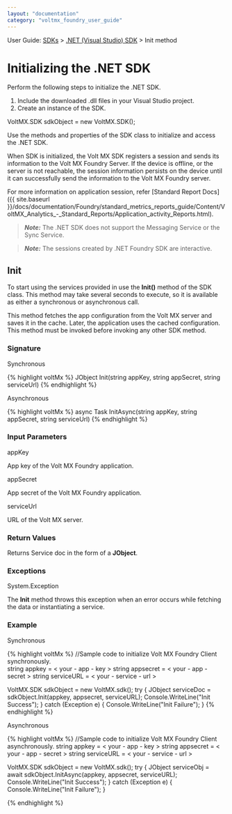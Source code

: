```yaml
---
layout: "documentation"
category: "voltmx_foundry_user_guide"
---
```

                              

User Guide: [SDKs](../Foundry_SDKs.html) > [.NET (Visual Studio) SDK](Installing_Windows_SDK.html) > Init method

Initializing the .NET SDK
=========================

Perform the following steps to initialize the .NET SDK.

1.  Include the downloaded .dll files in your Visual Studio project.
2.  Create an instance of the SDK.

VoltMX.SDK sdkObject = new VoltMX.SDK();

Use the methods and properties of the SDK class to initialize and access the .NET SDK.

When SDK is initialized, the Volt MX SDK registers a session and sends its information to the Volt MX Foundry Server. If the device is offline, or the server is not reachable, the session information persists on the device until it can successfully send the information to the Volt MX Foundry server.

For more information on application session, refer [Standard Report Docs]({{ site.baseurl }}/docs/documentation/Foundry/standard_metrics_reports_guide/Content/VoltMX_Analytics_-_Standard_Reports/Application_activity_Reports.html).

> **_Note:_** The .NET SDK does not support the Messaging Service or the Sync Service.

> **_Note:_** The sessions created by .NET Foundry SDK are interactive.

Init
----

To start using the services provided in use the **Init()** method of the SDK class. This method may take several seconds to execute, so it is available as either a synchronous or asynchronous call.

This method fetches the app configuration from the Volt MX server and saves it in the cache. Later, the application uses the cached configuration. This method must be invoked before invoking any other SDK method.

### Signature

Synchronous

{% highlight voltMx %} JObject Init(string appKey, string appSecret, string serviceUrl)
{% endhighlight %}

Asynchronous

{% highlight voltMx %} async Task<JObject> InitAsync(string appKey, string appSecret, string serviceUrl)
{% endhighlight %}

### Input Parameters

appKey

App key of the Volt MX Foundry application.

appSecret

App secret of the Volt MX Foundry application.

serviceUrl

URL of the Volt MX server.

### Return Values

Returns Service doc in the form of a **JObject**.

### Exceptions

System.Exception

The **Init** method throws this exception when an error occurs while fetching the data or instantiating a service.

### Example

Synchronous

{% highlight voltMx %} //Sample code to initialize Volt MX Foundry Client synchronously.			
string appkey = < your - app - key >
    string appsecret = < your - app - secret >
    string serviceURL = < your - service - url >

VoltMX.SDK sdkObject = new VoltMX.sdk();
try {
    JObject serviceDoc = sdkObject.Init(appkey, appsecret, serviceURL);
    Console.WriteLine("Init Success");
} catch (Exception e) {
    Console.WriteLine("Init Failure");
}
{% endhighlight %}

Asynchronous

{% highlight voltMx %} //Sample code to initialize Volt MX Foundry Client asynchronously.
string appkey = < your - app - key >
    string appsecret = < your - app - secret >
    string serviceURL = < your - service - url >

VoltMX.SDK sdkObject = new VoltMX.sdk();
try {
    JObject serviceObj = await sdkObject.InitAsync(appkey, appsecret, serviceURL);
    Console.WriteLine("Init Success");
} catch (Exception e) {
    Console.WriteLine("Init Failure");
}
		
{% endhighlight %}
